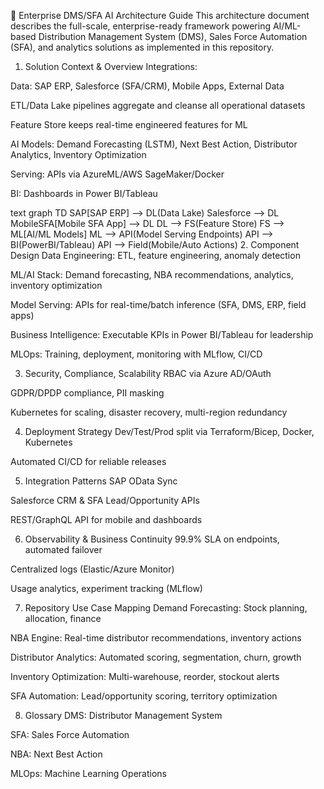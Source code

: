📐 Enterprise DMS/SFA AI Architecture Guide
This architecture document describes the full-scale, enterprise-ready framework powering AI/ML-based Distribution Management System (DMS), Sales Force Automation (SFA), and analytics solutions as implemented in this repository.

1. Solution Context & Overview
Integrations:

Data: SAP ERP, Salesforce (SFA/CRM), Mobile Apps, External Data

ETL/Data Lake pipelines aggregate and cleanse all operational datasets

Feature Store keeps real-time engineered features for ML

AI Models: Demand Forecasting (LSTM), Next Best Action, Distributor Analytics, Inventory Optimization

Serving: APIs via AzureML/AWS SageMaker/Docker

BI: Dashboards in Power BI/Tableau

text
graph TD
    SAP[SAP ERP] --> DL(Data Lake)
    Salesforce --> DL
    MobileSFA[Mobile SFA App] --> DL
    DL --> FS(Feature Store)
    FS --> ML[AI/ML Models]
    ML --> API(Model Serving Endpoints)
    API --> BI(PowerBI/Tableau)
    API --> Field(Mobile/Auto Actions)
2. Component Design
Data Engineering: ETL, feature engineering, anomaly detection

ML/AI Stack: Demand forecasting, NBA recommendations, analytics, inventory optimization

Model Serving: APIs for real-time/batch inference (SFA, DMS, ERP, field apps)

Business Intelligence: Executable KPIs in Power BI/Tableau for leadership

MLOps: Training, deployment, monitoring with MLflow, CI/CD

3. Security, Compliance, Scalability
RBAC via Azure AD/OAuth

GDPR/DPDP compliance, PII masking

Kubernetes for scaling, disaster recovery, multi-region redundancy

4. Deployment Strategy
Dev/Test/Prod split via Terraform/Bicep, Docker, Kubernetes

Automated CI/CD for reliable releases

5. Integration Patterns
SAP OData Sync

Salesforce CRM & SFA Lead/Opportunity APIs

REST/GraphQL API for mobile and dashboards

6. Observability & Business Continuity
99.9% SLA on endpoints, automated failover

Centralized logs (Elastic/Azure Monitor)

Usage analytics, experiment tracking (MLflow)

7. Repository Use Case Mapping
Demand Forecasting: Stock planning, allocation, finance

NBA Engine: Real-time distributor recommendations, inventory actions

Distributor Analytics: Automated scoring, segmentation, churn, growth

Inventory Optimization: Multi-warehouse, reorder, stockout alerts

SFA Automation: Lead/opportunity scoring, territory optimization

8. Glossary
DMS: Distributor Management System

SFA: Sales Force Automation

NBA: Next Best Action

MLOps: Machine Learning Operations







